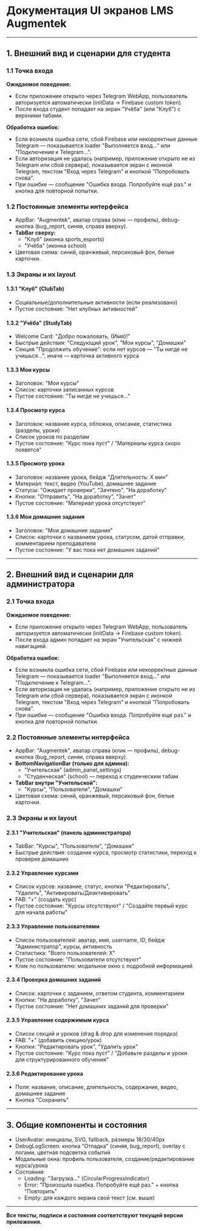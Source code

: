 # Документация UI экранов LMS Augmentek

---

## 1. Внешний вид и сценарии для студента

### 1.1 Точка входа
**Ожидаемое поведение:**
- Если приложение открыто через Telegram WebApp, пользователь авторизуется автоматически (initData → Firebase custom token).
- После входа студент попадает на экран "Учёба" (или "Клуб") с верхними табами.

**Обработка ошибок:**
- Если возникла ошибка сети, сбой Firebase или некорректные данные Telegram — показывается loader "Выполняется вход..." или "Подключение к Telegram...".
- Если авторизация не удалась (например, приложение открыто не из Telegram или сбой сервера), показывается экран с иконкой Telegram, текстом "Вход через Telegram" и кнопкой "Попробовать снова".
- При ошибке — сообщение "Ошибка входа. Попробуйте ещё раз." и кнопка для повторной попытки.

### 1.2 Постоянные элементы интерфейса
- AppBar: "Augmentek", аватар справа (клик — профиль), debug-кнопка (bug_report, синяя, справа вверху).
- **TabBar сверху:**
  - "Клуб" (иконка sports_esports)
  - "Учёба" (иконка school)
- Цветовая схема: синий, оранжевый, персиковый фон, белые карточки.

### 1.3 Экраны и их layout

#### 1.3.1 "Клуб" (ClubTab)
- Социальные/дополнительные активности (если реализовано)
- Пустое состояние: "Нет клубных активностей"

#### 1.3.2 "Учёба" (StudyTab)
- Welcome Card: "Добро пожаловать, {Имя}!"
- Быстрые действия: "Следующий урок", "Мои курсы", "Домашки"
- Секция "Продолжить обучение": если нет курсов — "Ты нигде не учишься...", иначе — карточка активного курса

#### 1.3.3 Мои курсы
- Заголовок: "Мои курсы"
- Список: карточки записанных курсов
- Пустое состояние: "Ты нигде не учишься..."

#### 1.3.4 Просмотр курса
- Заголовок: название курса, обложка, описание, статистика (разделы, уроки)
- Список уроков по разделам
- Пустое состояние: "Курс пока пуст" / "Материалы курса скоро появятся"

#### 1.3.5 Просмотр урока
- Заголовок: название урока, бейдж "Длительность: X мин"
- Материал: текст, видео (YouTube), домашнее задание
- Статусы: "Ожидает проверки", "Зачтено", "На доработку"
- Кнопки: "Отправить", "На доработку", "Зачет"
- Пустое состояние: "Материал урока отсутствует"

#### 1.3.6 Мои домашние задания
- Заголовок: "Мои домашние задания"
- Список: карточки с названием урока, статусом, датой отправки, комментарием преподавателя
- Пустое состояние: "У вас пока нет домашних заданий"

---

## 2. Внешний вид и сценарии для администратора

### 2.1 Точка входа
**Ожидаемое поведение:**
- Если приложение открыто через Telegram WebApp, пользователь авторизуется автоматически (initData → Firebase custom token).
- После входа админ попадает на экран "Учительская" с нижней навигацией.

**Обработка ошибок:**
- Если возникла ошибка сети, сбой Firebase или некорректные данные Telegram — показывается loader "Выполняется вход..." или "Подключение к Telegram...".
- Если авторизация не удалась (например, приложение открыто не из Telegram или сбой сервера), показывается экран с иконкой Telegram, текстом "Вход через Telegram" и кнопкой "Попробовать снова".
- При ошибке — сообщение "Ошибка входа. Попробуйте ещё раз." и кнопка для повторной попытки.

### 2.2 Постоянные элементы интерфейса
- AppBar: "Augmentek", аватар справа (клик — профиль), debug-кнопка (bug_report, синяя, справа вверху).
- **BottomNavigationBar (только для админа):**
  - "Учительская" (admin_panel_settings)
  - "Студенческая" (school) — переход к студенческим табам
- **TabBar внутри "Учительской":**
  - "Курсы", "Пользователи", "Домашки"
- Цветовая схема: синий, оранжевый, персиковый фон, белые карточки.

### 2.3 Экраны и их layout

#### 2.3.1 "Учительская" (панель администратора)
- TabBar: "Курсы", "Пользователи", "Домашки"
- Быстрые действия: создание курса, просмотр статистики, переход к проверке домашних

#### 2.3.2 Управление курсами
- Список курсов: название, статус, кнопки "Редактировать", "Удалить", "Активировать/Деактивировать"
- FAB: "+" (создать курс)
- Пустое состояние: "Курсы отсутствуют" / "Создайте первый курс для начала работы"

#### 2.3.3 Управление пользователями
- Список пользователей: аватар, имя, username, ID, бейдж "Администратор", курсы, активность
- Статистика: "Всего пользователей: X"
- Пустое состояние: "Пользователи отсутствуют"
- Клик по пользователю: модальное окно с подробной информацией

#### 2.3.4 Проверка домашних заданий
- Список: карточки с заданием, ответом студента, комментарием
- Кнопки: "На доработку", "Зачет"
- Пустое состояние: "Нет домашних заданий для проверки"

#### 2.3.5 Управление содержимым курса
- Список секций и уроков (drag & drop для изменения порядка)
- FAB: "+" (добавить секцию/урок)
- Кнопки: "Редактировать урок", "Удалить урок"
- Пустое состояние: "Курс пока пуст" / "Добавьте разделы и уроки для структурированного обучения"

#### 2.3.6 Редактирование урока
- Поля: название, описание, длительность, содержание, видео, домашнее задание
- Кнопка "Сохранить"

---

## 3. Общие компоненты и состояния

- UserAvatar: инициалы, SVG, fallback, размеры 18/30/40px
- DebugLogScreen: кнопка "Отладка" (синяя, bug_report), overlay с логами, цветная подсветка событий
- Модальные окна: профиль пользователя, создание/редактирование курса/урока
- Состояния:
  - Loading: "Загрузка..." (CircularProgressIndicator)
  - Error: "Произошла ошибка. Попробуйте ещё раз." + кнопка "Повторить"
  - Empty: для каждого экрана свой текст (см. выше)

---

**Все тексты, подписи и состояния соответствуют текущей версии приложения.** 